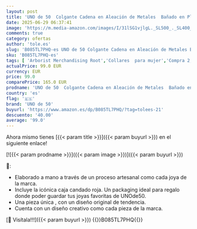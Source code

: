 ```yaml
---
layout: post
title: 'UNO de 50  Colgante Cadena en Aleación de Metales  Bañado en Plata de Ley  Diseño Creativo y Artesanal'
date: 2025-06-29 06:37:41
image: 'https://m.media-amazon.com/images/I/31lSG1vjlgL._SL500_._SL400_.jpg'
comments: true
category: ofertas
author: 'tole.es'
slug: 'B085TL7PHQ-es UNO de 50 Colgante Cadena en Aleación de Metales Bañado en...'
sku: 'B085TL7PHQ-es'
tags: [ 'Arborist Merchandising Root','Collares  para mujer','Compra 2, y obtén un 10% de descuento','Compra 2, y obtén un 10% de descuento_JWL','Joyería para mujer','Moda','Moda Mujer','Self Service','Special Features Stores','c8538d25-3af9-48d3-aeff-5f3ce5572a36_0','c8538d25-3af9-48d3-aeff-5f3ce5572a36_6301','de','ley','plata','uno de 50','🇪🇸', ]
actualPrice: 99.0 EUR
currency: EUR
price: 99.0
comparePrice: 165.0 EUR
prodname: 'UNO de 50  Colgante Cadena en Aleación de Metales  Bañado en Plata de Ley  Diseño Creativo y Artesanal'
country: 'es'
flag: '🇪🇸'
brand: 'UNO de 50'
buyurl: 'https://www.amazon.es/dp/B085TL7PHQ/?tag=tolees-21'
descuento: '40.00'
average: '99.0'
---
```


Ahora mismo tienes [{{< param title >}}]({{< param buyurl >}}) en el siguiente enlace!

[![{{< param prodname >}}]({{< param image >}})]({{< param buyurl >}})

🔎:

- Elaborado a mano a través de un proceso artesanal como cada joya de la marca.
- Incluye la icónica caja candado roja. Un packaging ideal para regalo donde poder guardar tus joyas favoritas de UNOde50.
- Una pieza única , con un diseño original de tendencia.
- Cuenta con un diseño creativo como cada pieza de la marca.

[🛒 Visítala!!!]({{< param buyurl >}})
{{<world>}}B085TL7PHQ{{</world>}}
